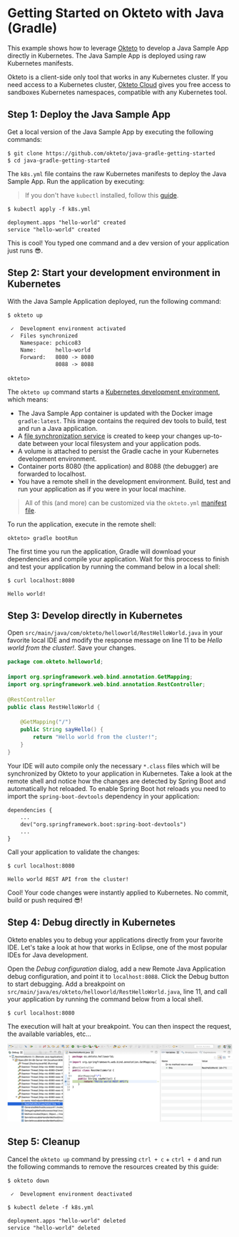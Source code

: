 # Getting Started on Okteto with Java (Gradle)

This example shows how to leverage [Okteto](https://github.com/okteto/okteto) to develop a Java Sample App directly in Kubernetes. The Java Sample App is deployed using raw Kubernetes manifests.

Okteto is a client-side only tool that works in any Kubernetes cluster. If you need access to a Kubernetes cluster, [Okteto Cloud](https://cloud.okteto.com) gives you free access to sandboxes Kubernetes namespaces, compatible with any Kubernetes tool.

## Step 1: Deploy the Java Sample App

Get a local version of the Java Sample App by executing the following commands:

```console
$ git clone https://github.com/okteto/java-gradle-getting-started
$ cd java-gradle-getting-started
```

The `k8s.yml` file contains the raw Kubernetes manifests to deploy the Java Sample App. Run the application by executing:

> If you don't have `kubectl` installed, follow this [guide](https://kubernetes.io/docs/tasks/tools/install-kubectl/).

```console
$ kubectl apply -f k8s.yml
```

```console
deployment.apps "hello-world" created
service "hello-world" created
```

This is cool! You typed one command and a dev version of your application just runs 😎. 

## Step 2: Start your development environment in Kubernetes

With the Java Sample Application deployed, run the following command:

```console
$ okteto up
```

```console
 ✓  Development environment activated
 ✓  Files synchronized
    Namespace: pchico83
    Name:      hello-world
    Forward:   8080 -> 8080
               8088 -> 8088

okteto>
```

The `okteto up` command starts a [Kubernetes development environment](https://okteto.com/docs/reference/development-environment/index.html), which means:

- The Java Sample App container is updated with the Docker image `gradle:latest`. This image contains the required dev tools to build, test and run a Java application.
- A [file synchronization service](https://okteto.com/docs/reference/file-synchronization/index.html) is created to keep your changes up-to-date between your local filesystem and your application pods.
- A volume is attached to persist the Gradle cache in your Kubernetes development environment.
- Container ports 8080 (the application) and 8088 (the debugger) are forwarded to localhost.
- You have a remote shell in the development environment. Build, test and run your application as if you were in your local machine.

> All of this (and more) can be customized via the `okteto.yml` [manifest file](https://okteto.com/docs/reference/manifest/index.html).


To run the application, execute in the remote shell:

```console
okteto> gradle bootRun
```

The first time you run the application, Gradle will download your dependencies and compile your application. Wait for this proccess to finish and test your application by running the command below in a local shell:

```console
$ curl localhost:8080
```

```console
Hello world!
```

## Step 3: Develop directly in Kubernetes

Open `src/main/java/com/okteto/helloworld/RestHelloWorld.java` in your favorite local IDE and modify the response message on line 11 to be *Hello world from the cluster!*. Save your changes. 

```java
package com.okteto.helloworld;

import org.springframework.web.bind.annotation.GetMapping;
import org.springframework.web.bind.annotation.RestController;

@RestController
public class RestHelloWorld {
	
	@GetMapping("/")
	public String sayHello() {
		return "Hello world from the cluster!";
	}
}
```

Your IDE will auto compile only the necessary `*.class` files which will be synchronized by Okteto to your application in Kubernetes. Take a look at the remote shell and notice how the changes are detected by Spring Boot and automatically hot reloaded. To enable Spring Boot hot reloads you need to import the `spring-boot-devtools` dependency in your application: 

```console
dependencies {
    ...
    dev("org.springframework.boot:spring-boot-devtools")
    ...
}
```

Call your application to validate the changes:

```console
$ curl localhost:8080
```

```console
Hello world REST API from the cluster!
```

Cool! Your code changes were instantly applied to Kubernetes. No commit, build or push required 😎!

## Step 4: Debug directly in Kubernetes

Okteto enables you to debug your applications directly from your favorite IDE. Let's take a look at how that works in Eclipse, one of the most popular IDEs for Java development.

Open the _Debug configuration_  dialog, add a new Remote Java Application debug configuration, and point it to `localhost:8088`. Click the Debug button to start debugging. Add a breakpoint on `src/main/java/es/okteto/helloworld/RestHelloWorld.java`, line 11, and call your application by running the command below from a local shell.

```console
$ curl localhost:8080
```

The execution will halt at your breakpoint. You can then inspect the request, the available variables, etc...

![Debug directly in Kubernetes](images/halt.png)

## Step 5: Cleanup

Cancel the `okteto up` command by pressing `ctrl + c` + `ctrl + d` and run the following commands to remove the resources created by this guide: 

```console
$ okteto down
```

```console
 ✓  Development environment deactivated
```

```console
$ kubectl delete -f k8s.yml
```

```console
deployment.apps "hello-world" deleted
service "hello-world" deleted
```

